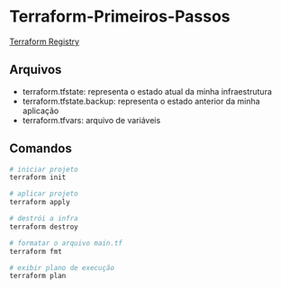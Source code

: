# Terraform-Primeiros-Passos
 
[Terraform Registry](registry.terraform.io)

## Arquivos 

- terraform.tfstate: representa o estado atual da minha infraestrutura
- terraform.tfstate.backup: representa o estado anterior da minha aplicação
- terraform.tfvars: arquivo de variáveis

## Comandos

```bash
# iniciar projeto
terraform init

# aplicar projeto
terraform apply

# destrói a infra
terraform destroy

# formatar o arquivo main.tf
terraform fmt

# exibir plano de execução
terraform plan

```